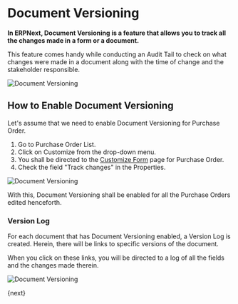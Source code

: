 <!-- add-breadcrumbs -->
# Document Versioning

**In ERPNext, Document Versioning is a feature that allows you to track all the changes made in a form or a document.**

This feature comes handy while conducting an Audit Tail to check on what changes were made in a document along with the time of change and the stakeholder responsible.

![Document Versioning](/docs/assets/img/using-erpnext/using-document-versioning-1.png)

## How to Enable Document Versioning

Let's assume that we need to enable Document Versioning for Purchase Order.

1. Go to Purchase Order List.
2. Click on Customize from the drop-down menu.
3. You shall be directed to the [Customize Form](/docs/user/manual/en/customize-erpnext/customize-form) page for Purchase Order.
4. Check the field "Track changes" in the Properties.

 ![Document Versioning](/docs/assets/img/using-erpnext/using-document-versioning-2.gif)

With this, Document Versioning shall be enabled for all the Purchase Orders edited henceforth.

### Version Log

For each document that has Document Versioning enabled, a Version Log is created. Herein, there will be links to specific versions of the document.

When you click on these links, you will be directed to a log of all the fields and the changes made therein.

![Document Versioning](/docs/assets/img/using-erpnext/using-document-versioning-3.gif)

{next}
